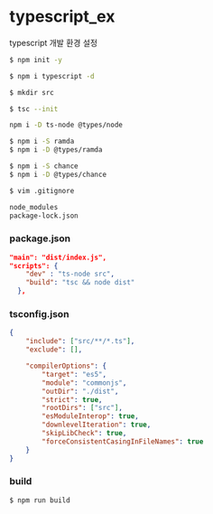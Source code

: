 # typescript_ex

typescript 개발 환경 설정

```bash
$ npm init -y
```

```bash
$ npm i typescript -d
```

```bash
$ mkdir src
```

```bash
$ tsc --init
```

```bash
npm i -D ts-node @types/node
```

```bash
$ npm i -S ramda
$ npm i -D @types/ramda
```

```bash
$ npm i -S chance
$ npm i -D @types/chance
```

```bash
$ vim .gitignore

node_modules
package-lock.json
```

### package.json
```json
"main": "dist/index.js",
"scripts": {
    "dev" : "ts-node src",
    "build": "tsc && node dist"
  },
```

### tsconfig.json
``` json
{
    "include": ["src/**/*.ts"],
    "exclude": [],

    "compilerOptions": {
        "target": "es5",
        "module": "commonjs",
        "outDir": "./dist",
        "strict": true,
        "rootDirs": ["src"],
        "esModuleInterop": true,
        "downlevelIteration": true,
        "skipLibCheck": true,
        "forceConsistentCasingInFileNames": true
    }
}
```

### build
``` bash
$ npm run build
```